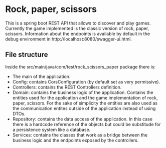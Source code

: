 # Rock, paper, scissors 
This is a spring boot REST API that allows to discover and play games. Currently the game implemented is the classic version of rock, paper, scissors. 
Information about the endpoints is available by default in the debug environment in http://localhost:8080/swagger-ui.html.

## File structure
Inside the src/main/java/com/test/rock_scissors_paper package there is:
* The main of the application. 
* Config: contains CorsConfiguration (by default set as very permissive).
* Controllers: contains the REST Controllers definition. 
* Domain: contains the business logic of the application. Contains the entities used for the application and the game implementation of rock, paper, scissors. For the sake of simplicity the entities are also used as the communication entites outside of the application instead of using DTOs.
* Repository: contains the data access of the application. In this case there is a hardcode reference of the objects but could be substitude for a persistence system like a database. 
* Services: contains the classes that work as a bridge between the business logic and the endpoints exposed by the controllers. 